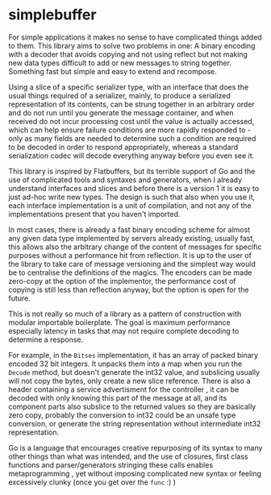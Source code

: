 # simplebuffer

For simple applications it makes no sense to have complicated things added to
them. This library aims to solve two problems in one: A binary encoding with
a decoder that avoids copying and not using reflect but not making new data
types difficult to add or new messages to string together. Something fast but
simple and easy to extend and recompose.
 
Using a slice of a specific serializer type, with an interface that does the
usual things required of a serializer, mainly, to produce a serialized
representation of its contents, can be strung together in an arbitrary order
and do not run until you generate the message container, and when received do
not incur processing cost until the value is actually accessed, which can
help ensure failure conditions are more rapidly responded to - only as many
fields are needed to determine such a condition are required to be decoded
in order to respond appropriately, whereas a standard serialization codec
will decode everything anyway before you even see it.

This library is inspired by Flatbuffers, but its terrible support of Go and
the use of complicated tools and syntaxes and generators, when I already
understand interfaces and slices and before there is a version 1 it is easy
to just ad-hoc write new types. The design is such that also when you use it,
each interface implementation is a unit of compilation, and not any of the
implementations present that you haven't imported.
 
In most cases, there is already a fast binary encoding scheme for almost any
given data type implemented by servers already existing, usually fast, this
allows also the arbitrary change of the content of messages for specific
purposes without a performance hit from reflection. It
is up to the user of the library to take care of message versioning and
the simplest way would be to centralise the definitions of the magics.
The encoders can be made zero-copy at the option of the implementor, the
performance cost of copying is still less than reflection anyway, but the
option is open for the future.  
 
This is not really so much of a library as a pattern of construction with
modular importable boilerplate. The goal is maximum performance especially
latency in tasks that may not require complete decoding to determine a
response. 

For example, in the `Bitses` implementation, it has an array of
packed binary encoded 32 bit integers. It unpacks them into a map when you
run the `Decode` method,  but doesn't generate the int32 value, and
subslicing usually will not copy the bytes, only create a new slice reference.
There is also a header containing a service advertisment for the controller
, it can be decoded with only knowing this part of the message at all, and
its component parts also subslice to the returned values so they are
basically zero copy, probably the conversion to int32 could be an unsafe type
conversion, or generate the string representation without intermediate int32
representation.
  
Go is a language that encourages creative repurposing of its syntax to many
other things than what was intended, and the use of closures, first class
functions and parser/generators stringing these calls enables metaprogramming
, yet without imposing complicated new syntax or feeling excessively clunky
 (once you get over the `func` :) )